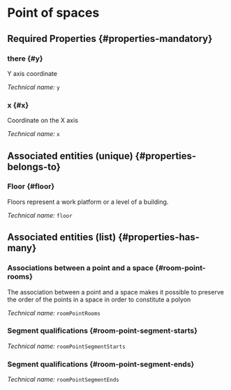 # Point of spaces
<!--- THIS FILE IS GENERATED PLEASE DO NOT EDIT IT DIRECTLY --->



<OH code="roomPoint"/>




## Required Properties {#properties-mandatory}
    
### there {#y}

Y axis coordinate

*Technical name:* ```y```
<PH code="roomPoint:y"/>

### x {#x}

Coordinate on the X axis

*Technical name:* ```x```
<PH code="roomPoint:x"/>

    



## Associated entities (unique) {#properties-belongs-to}

### Floor {#floor}

Floors represent a work platform or a level of a building.

*Technical name:* ```floor```
<PH code="roomPoint:floor"/>


## Associated entities (list) {#properties-has-many}

### Associations between a point and a space {#room-point-rooms}

The association between a point and a space makes it possible to preserve the order of the points in a space in order to constitute a polyon

*Technical name:* ```roomPointRooms```
<PH code="roomPoint:roomPointRooms"/>

### Segment qualifications {#room-point-segment-starts}



*Technical name:* ```roomPointSegmentStarts```
<PH code="roomPoint:roomPointSegmentStarts"/>

### Segment qualifications {#room-point-segment-ends}



*Technical name:* ```roomPointSegmentEnds```
<PH code="roomPoint:roomPointSegmentEnds"/>




